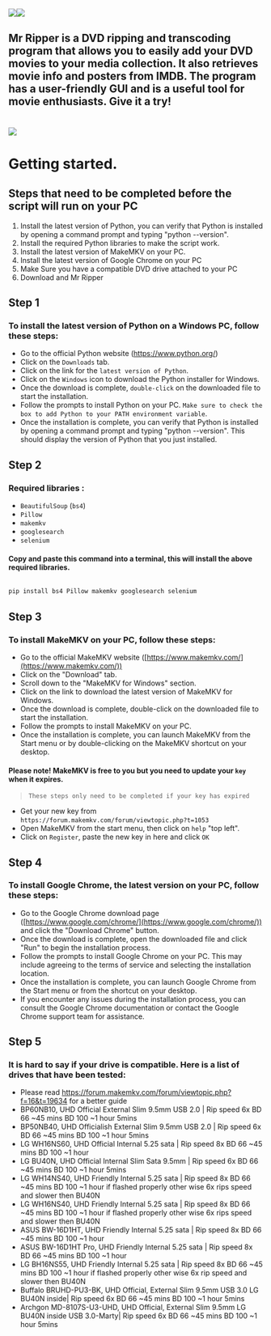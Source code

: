 
  

# ![](https://i.imgur.com/kle7CYE.jpeg)![](https://img.shields.io/github/last-commit/mickdupreez/mr_ripper?style=for-the-badge)

  

  

## Mr Ripper is a DVD ripping and transcoding program that allows you to easily add your DVD movies to your media collection. It also retrieves movie info and posters from IMDB. The program has a user-friendly GUI and is a useful tool for movie enthusiasts. Give it a try!

  

  

  

# ![](https://i.imgur.com/4npssPG.jpeg)
# Getting started.
## Steps that need to be completed before the script will run on your PC

 1. Install the latest version of Python,  you can verify that Python is installed by opening a command prompt and typing "python --version".
 2. Install the required Python libraries to make the script work.
 3. Install the latest version of MakeMKV on your PC.
 4. Install the latest version of Google Chrome on your PC
 5. Make Sure you have a compatible DVD drive attached to your PC
 6. Download and Mr Ripper 


## Step 1
  ### To install the latest version of Python on a Windows PC, follow these steps:
-   Go to the official Python website (https://www.python.org/)
-   Click on the `Downloads` tab.
-   Click on the link for the `latest version of Python`.
-   Click on the `Windows` icon to download the Python installer for Windows.
-   Once the download is complete, `double-click` on the downloaded file to start the installation.
-   Follow the prompts to install Python on your PC. `Make sure to check the box to add Python to your PATH environment variable`.
-   Once the installation is complete, you can verify that Python is installed by opening a command prompt and typing "python --version". This should display the version of Python that you just installed.

## Step 2
### Required libraries :

-   `BeautifulSoup` (`bs4`)
-   `Pillow`
-   `makemkv`
-   `googlesearch`
-   `selenium`

#### Copy and paste this command into a terminal, this will install the above required libraries.
```bash

pip install bs4 Pillow makemkv googlesearch selenium

```

## Step 3
### To install MakeMKV on your PC, follow these steps:

- Go to the official MakeMKV website ([https://www.makemkv.com/](https://www.makemkv.com/))
- Click on the "Download" tab.
- Scroll down to the "MakeMKV for Windows" section.
- Click on the link to download the latest version of MakeMKV for Windows.
- Once the download is complete, double-click on the downloaded file to start the installation.
- Follow the prompts to install MakeMKV on your PC.
- Once the installation is complete, you can launch MakeMKV from the Start menu or by double-clicking on the MakeMKV shortcut on your desktop.
#### Please note! MakeMKV is free to you but you need to update your `key` when it expires.

> `These steps only need to be completed if your key has expired`

-  Get your new key from `https://forum.makemkv.com/forum/viewtopic.php?t=1053`
- Open MakeMKV from the start menu, then click on `help` "top left".
- Click on `Register`, paste the new key in here and click `OK`

## Step 4
### To install Google Chrome, the latest version on your PC, follow these steps:

-  Go to the Google Chrome download page ([https://www.google.com/chrome/](https://www.google.com/chrome/)) and click the "Download Chrome" button.
-  Once the download is complete, open the downloaded file and click "Run" to begin the installation process.
-  Follow the prompts to install Google Chrome on your PC. This may include agreeing to the terms of service and selecting the installation location.
-  Once the installation is complete, you can launch Google Chrome from the Start menu or from the shortcut on your desktop.
-  If you encounter any issues during the installation process, you can consult the Google Chrome documentation or contact the Google Chrome support team for assistance.

## Step 5
### It is hard to say if your drive is compatible. Here is a list of drives that have been tested:
-  Please read https://forum.makemkv.com/forum/viewtopic.php?f=16&t=19634 for a better guide
-  BP60NB10, UHD Official External Slim 9.5mm USB 2.0 | Rip speed 6x BD 66 ~45 mins BD 100 ~1 hour 5mins  
-  BP50NB40, UHD Officialish External Slim 9.5mm USB 2.0 | Rip speed 6x BD 66 ~45 mins BD 100 ~1 hour 5mins  
-  LG WH16NS60, UHD Official Internal 5.25 sata | Rip speed 8x BD 66 ~45 mins BD 100 ~1 hour  
-  LG BU40N, UHD Official Internal Slim Sata 9.5mm | Rip speed 6x BD 66 ~45 mins BD 100 ~1 hour 5mins  
-  LG WH14NS40, UHD Friendly Internal 5.25 sata | Rip speed 8x BD 66 ~45 mins BD 100 ~1 hour if flashed properly other wise 6x rips speed and slower then BU40N  
-  LG WH16NS40, UHD Friendly Internal 5.25 sata | Rip speed 8x BD 66 ~45 mins BD 100 ~1 hour if flashed properly other wise 6x rips speed and slower then BU40N  
-  ASUS BW-16D1HT, UHD Friendly Internal 5.25 sata | Rip speed 8x BD 66 ~45 mins BD 100 ~1 hour  
-  ASUS BW-16D1HT Pro, UHD Friendly Internal 5.25 sata | Rip speed 8x BD 66 ~45 mins BD 100 ~1 hour  
-  LG BH16NS55, UHD Friendly Internal 5.25 sata | Rip speed 8x BD 66 ~45 mins BD 100 ~1 hour if flashed properly other wise 6x rip speed and slower then BU40N  
-  Buffalo BRUHD-PU3-BK, UHD Official, External Slim 9.5mm USB 3.0 LG BU40N inside| Rip speed 6x BD 66 ~45 mins BD 100 ~1 hour 5mins  
-  Archgon MD-8107S-U3-UHD, UHD Official, External Slim 9.5mm LG BU40N inside USB 3.0-Marty| Rip speed 6x BD 66 ~45 mins BD 100 ~1 hour 5mins

